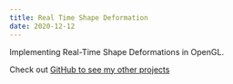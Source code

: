 ```yaml
---
title: Real Time Shape Deformation
date: 2020-12-12
---
```


Implementing Real-Time Shape Deformations in OpenGL.

Check out [GitHub to see my other projects](https://github.com/keeganl)
